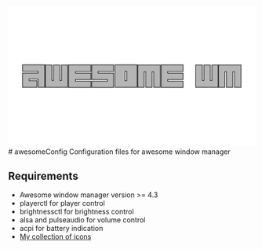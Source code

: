 <center>
<a href="https://awesomewm.org/">
<img src="./assets/project/awesomewm.png" alt="awesome wm"></img>
</a>
</center>
# awesomeConfig
Configuration files for awesome window manager

## Requirements

- Awesome window manager version >= 4.3
- playerctl for player control
- brightnessctl for brightness control
- alsa and pulseaudio for volume control
- acpi for battery indication
- [My collection of icons](https://github.com/nishantHolla/icons)
